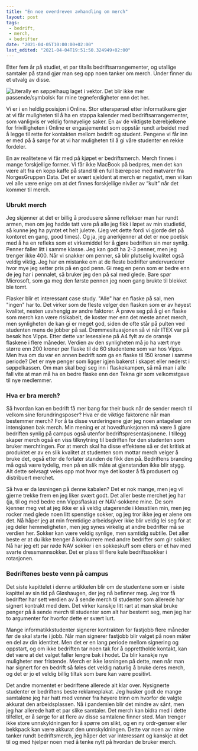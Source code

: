 ```yaml
---
title: "En noe overdreven avhandling om merch"
layout: post
tags: 
 - bedrift,
 - merch,
 - bedrifter
date: "2021-04-05T10:00:00+02:00"
last_edited: "2021-04-04T19:51:50.324949+02:00"
---
```

Etter fem år på studiet, et par titalls bedriftsarrangementer, og utallige samtaler på stand gjør man seg opp noen tanker om merch. Under finner du et utvalg av disse.

![Literally en søppelhaug laget i vektor. Det blir ikke mer passende/symbolsk for mine tegneferdigheter enn det her.](https://online.ntnu.no/media/images/responsive/4651073d-1ea1-4d98-bdd0-385c67d85b15.png)

Vi er i en heldig posisjon i Online. Stor etterspørsel etter informatikere gjør at vi får muligheten til å ha en stappa kalender med bedriftsarrangementer, som vanligvis er veldig fornøyelige saker. En av de viktigste bærebjelkene for frivilligheten i Online er engasjementet som oppstår rundt arbeidet med å legge til rette for kontakten mellom bedrift og student. Pengene vi får inn er med på å sørge for at vi har muligheten til å gi våre studenter en rekke fordeler.

En av realitetene vi får med på kjøpet er bedriftsmerch. Merch finnes i mange forskjellige former. Vi får ikke MacBook på bedpres, men det kan være alt fra en kopp kaffe på stand til en full bærepose med matvarer fra NorgesGruppen Data. Det er svært sjeldent at merch er negativt, men vi kan vel alle være enige om at det finnes forskjellige nivåer av “kult” når det kommer til merch.

### Ubrukt merch

Jeg skjønner at det er billig å produsere sånne reflekser man har rundt armen, men om jeg hadde tatt vare på alle jeg fikk i løpet av min studietid, så kunne jeg ha pyntet et helt juletre. (Jeg vet dette fordi vi gjorde det på kontoret en gang, good times). Og ja, jeg anerkjenner at det er noe poetisk med å ha en refleks som et virkemiddel for å gjøre bedriften sin mer synlig. Penner faller litt i samme klasse. Jeg kan godt ha 2-3 penner, men jeg trenger ikke 400. Når vi snakker om penner, så blir plutselig kvalitet også veldig viktig. Jeg har en mistanke om at de fleste bedrifter undervurderer hvor mye jeg setter pris på en god penn. Gi meg en penn som er bedre enn de jeg har i pennalet, så bruker jeg den på sal med glede. Bare spør Microsoft, som ga meg den første pennen jeg noen gang brukte til blekket ble tomt.

Flasker blir et interessant case study. "Alle" har en flaske på sal, men "ingen" har to. Det virker som de fleste velger den flasken som er av høyest kvalitet, nesten uavhengig av andre faktorer. Å prøve seg på å gi en flaske som merch kan være risikabelt, de koster mer enn det meste annet merch, men synligheten de kan gi er meget god, siden de ofte står på pulten ved studenten mens de jobber på sal. Drømmesituasjonen så vi når ITEX var på besøk hos Vipps. Etter dette var lesesalene på A4 fylt av de oransje flaskene i flere måneder. Verdien av den synligheten må jo ha vært mye større enn 200 kroner per flaske til de 60 studentene som var hos Vipps. Men hva om du var en annen bedrift som ga en flaske til 150 kroner i samme periode? Det er mye penger som ligger igjen bakerst i skapet eller nederst i søppelkassen. Om man skal begi seg inn i flaskekampen, så må man i alle fall vite at man må ha en bedre flaske enn den Tekna gir som velkomstgave til nye medlemmer.

### Hva er bra merch?

Så hvordan kan en bedrift få mer bang for their buck når de sender merch til velkom sine forundringsposer? Hva er de viktige faktorene når man bestemmer merch? For å ta disse vurderingene gjør jeg noen antagelser om intensjonen bak merch. Min mening er at hovedfunksjonen må være å gjøre bedriften synlig på campus også utenfor bedriftspresentasjonene. I tillegg skaper merch også en viss tilknytning til bedriften for den studenten som bruker merchtingen. For at merch skal ha disse effektene så er det kritisk at produktet er av en slik kvalitet at studenten som mottar merch velger å bruke det, også etter de forlater standen de fikk den på. Bedriftens branding må også være tydelig, men på en slik måte at gjenstanden ikke blir stygg. Alt dette selvsagt veies opp mot hvor mye det koster å få produsert og distribuert merchet.

Så hva er da løsningen på denne kabalen? Det er nok mange, men jeg vil gjerne trekke frem en jeg liker svært godt. Det aller beste merchet jeg har (ja, til og med bedre enn Vippsflaska) er NAV-sokkene mine. De som kjenner meg vet at jeg ikke er så veldig utagerende i klesstilen min, men jeg rocker med glede noen litt spenstige sokker, og jeg tror ikke jeg er alene om det. Nå håper jeg at min fremtidige arbeidsgiver ikke blir veldig lei seg for at jeg deler hemmeligheten, men jeg synes virkelig at andre bedrifter må se verdien her. Sokker kan være veldig synlige, men samtidig subtile. Det aller beste er at du ikke trenger å konkurrere med andre bedrifter som gir sokker. Nå har jeg ett par røde NAV sokker i en sokkeskuff som ellers er et hav med svarte dressmannsokker. Det er plass til flere kule bedriftssokker i rotasjonen.

### Bedriftenes beste venn på campus

Det siste kapittelet i denne artikkelen blir om de studentene som er i siste kapittel av sin tid på Gløshaugen, der jeg nå befinner meg. Jeg tror få bedrifter har sett verdien av å sende merch til studenter som allerede har signert kontrakt med dem. Det virker kanskje litt rart at man skal bruke penger på å sende merch til studenter som alt har bestemt seg, men jeg har to argumenter for hvorfor dette er svært lurt.

Mange informatikkstudenter signerer kontrakten for fastjobb flere måneder før de skal starte i jobb. Når man signerer fastjobb blir valget på noen måter en del av din identitet. Men det er en lang periode mellom signering og oppstart, og om ikke bedriften tar noen tak for å opprettholde kontakt, kan det være at det valget faller lengre bak i hodet. Da blir kanskje nye muligheter mer fristende. Merch er ikke løsningen på dette, men når man har signert for en bedrift så føles det veldig naturlig å bruke deres merch, og det er jo et veldig billig tiltak som bare kan være positivt.  

Det andre momentet er bedriftene allerede alt klar over. Nysignerte studenter er bedriftens beste reklameplakat. Jeg husker godt de mange samtalene jeg har hatt med venner fra høyere trinn om hvorfor de valgte akkurat den arbeidsplassen. Nå i pandemien blir det mindre av sånt, men jeg har allerede hatt et par slike samtaler. Det merch kan bidra med i dette tilfellet, er å sørge for at flere av disse samtalene finner sted. Man trenger ikke store unnskyldningen for å spørre om slikt, og en ny ordr-genser eller bekkpack kan være akkurat den unnskyldningen. Dette var noen av mine tanker rundt bedriftsmerch, jeg håper det var interessant og kanskje at det til og med hjelper noen med å tenke nytt på hvordan de bruker merch.

